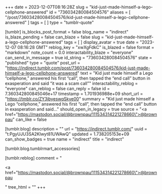+++
date = 2023-12-07T08:16:28Z
slug = "kid-just-made-himself-a-lego-cellphone-answered"
id = "736034280084504576"
aliases = [ "/post/736034280084504576/kid-just-made-himself-a-lego-cellphone-answered" ]
tags = [ ]
type = "tumblr-quote"

[tumblr]
is_blocks_post_format = false
blog_name = "indirect"
is_blaze_pending = false
can_blaze = false
slug = "kid-just-made-himself-a-lego-cellphone-answered"
tags = [ ]
display_avatar = true
date = "2023-12-07 08:16:28 GMT"
reblog_key = "xwXgFdkC"
is_blazed = false
format = "markdown"
note_count = 0.0
interactability_blaze = "everyone"
can_send_in_message = true
id_string = "736034280084504576"
state = "published"
type = "quote"
post_url = "https://indirect.tumblr.com/post/736034280084504576/kid-just-made-himself-a-lego-cellphone-answered"
text = "Kid just made himself a Lego &ldquo;cellphone,&rdquo; answered his first &ldquo;call&rdquo;, then tapped the &ldquo;end call&rdquo; button in exasperation and said &ldquo;it was a scam call&rdquo;"
interactability_reblog = "everyone"
can_reblog = false
can_reply = false
id = 7.360342800845046e+17
timestamp = 1.701936988e+09
short_url = "https://tmblr.co/ZY3jbyeswqSkye00"
summary = "Kid just made himself a Lego “cellphone,” answered his first “call”, then tapped the “end call” button in exasperation and said..."
should_open_in_legacy = true
source = "<a href=\"https://mastodon.social/@brownpau/111534314221278660\">@brownpau</a>"
can_like = false

[tumblr.blog]
description = ""
url = "https://indirect.tumblr.com/"
uuid = "t:PgyUJU3SA2Klwyt81UWAwQ"
updated = 1.738205153e+09
can_show_badges = true
name = "indirect"
title = "indirect"

[tumblr.blog.tumblrmart_accessories]

[tumblr.reblog]
comment = "<p><a href=\"https://mastodon.social/@brownpau/111534314221278660\">@brownpau</a></p>"
tree_html = ""
+++
